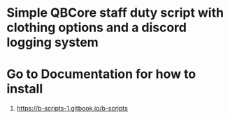 # Simple QBCore staff duty script with clothing options and a discord logging system


# Go to Documentation for how to install

1. https://b-scripts-1.gitbook.io/b-scripts 






